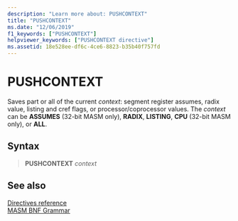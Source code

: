 ```yaml
---
description: "Learn more about: PUSHCONTEXT"
title: "PUSHCONTEXT"
ms.date: "12/06/2019"
f1_keywords: ["PUSHCONTEXT"]
helpviewer_keywords: ["PUSHCONTEXT directive"]
ms.assetid: 18e528ee-df6c-4ce6-8823-b35b40f757fd
---
```

# PUSHCONTEXT

Saves part or all of the current *context*: segment register assumes, radix value, listing and cref flags, or processor/coprocessor values. The *context* can be **ASSUMES** (32-bit MASM only), **RADIX**, **LISTING**, **CPU** (32-bit MASM only), or **ALL**.

## Syntax

> **PUSHCONTEXT** *context*

## See also

[Directives reference](directives-reference.md)\
[MASM BNF Grammar](masm-bnf-grammar.md)
